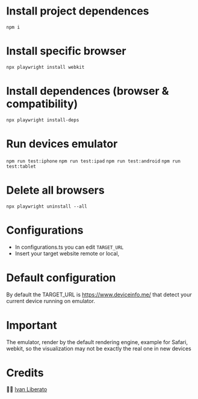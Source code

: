 # Install project dependences
```npm i```

# Install specific browser
```npx playwright install webkit```

# Install dependences (browser & compatibility)
```npx playwright install-deps```

# Run devices emulator
```npm run test:iphone```
```npm run test:ipad```
```npm run test:android```
```npm run test:tablet```

# Delete all browsers
```npx playwright uninstall --all```

# Configurations
- In configurations.ts you can edit ```TARGET_URL```
- Insert your target website remote or local,

# Default configuration
By default the TARGET_URL is https://www.deviceinfo.me/ that detect your current device running on emulator.

# Important
The emulator, render by the default rendering engine, example for Safari, webkit, so the visualization may not be exactly the real one in new devices

# Credits
👩‍💻 [Ivan Liberato](https://github.com/Void061/)